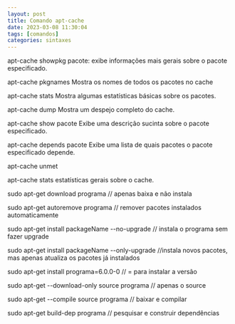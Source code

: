 ```yaml
---
layout: post
title: Comando apt-cache
date: 2023-03-08 11:30:04 
tags: [comandos]
categories: sintaxes
---  
```


apt-cache showpkg pacote:  exibe informações mais gerais sobre o pacote especificado.

apt-cache pkgnames Mostra os nomes de todos os pacotes no cache

apt-cache stats Mostra algumas estatísticas básicas sobre os pacotes.

apt-cache dump Mostra um despejo completo do cache.

apt-cache show pacote Exibe uma descrição sucinta sobre o pacote especificado.

apt-cache depends pacote  Exibe uma lista de quais pacotes o pacote especificado depende.

apt-cache unmet

apt-cache stats  estatísticas gerais sobre o cache.

sudo apt-get download programa // apenas baixa e não instala 

sudo apt-get autoremove programa // remover pacotes instalados automaticamente

sudo apt-get install packageName --no-upgrade  // instala o programa sem fazer upgrade

sudo apt-get install packageName --only-upgrade  //instala novos pacotes, mas apenas atualiza os pacotes já instalados

sudo apt-get install programa=6.0.0-0 // = para instalar a versão

sudo apt-get --download-only source programa // apenas o source

sudo apt-get --compile source programa // baixar e compilar

sudo apt-get build-dep programa // pesquisar e construir dependências


